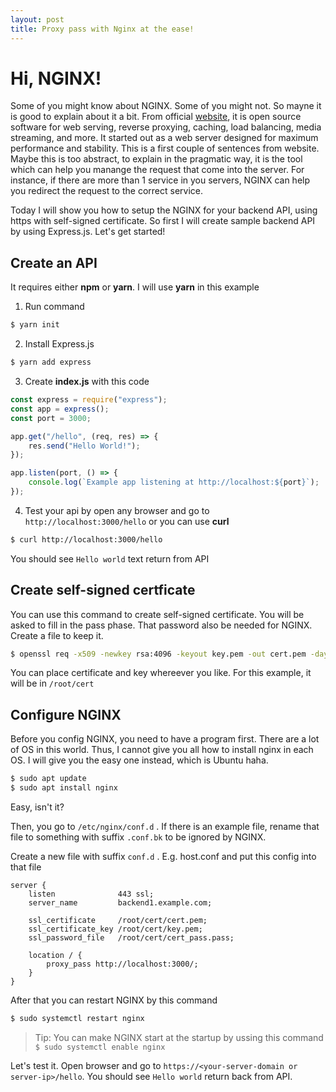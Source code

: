 ```yaml
---
layout: post
title: Proxy pass with Nginx at the ease!
---
```


# Hi, NGINX!

Some of you might know about NGINX. Some of you might not. So mayne it is good to explain about it a bit. From official [website](https://www.nginx.com/resources/glossary/nginx/), it is open source software for web serving, reverse proxying, caching, load balancing, media streaming, and more. It started out as a web server designed for maximum performance and stability. This is a first couple of sentences from website. Maybe this is too abstract, to explain in the pragmatic way, it is the tool which can help you manange the request that come into the server. For instance, if there are more than 1 service in you servers, NGINX can help you redirect the request to the correct service.

Today I will show you how to setup the NGINX for your backend API, using https with self-signed certificate. So first I will create sample backend API by using Express.js. Let's get started!

## Create an API

It requires either **npm** or **yarn**. I will use **yarn** in this example

1. Run command

```bash
$ yarn init
```

2. Install Express.js

```bash
$ yarn add express
```

3. Create **index.js** with this code

```javascript
const express = require("express");
const app = express();
const port = 3000;

app.get("/hello", (req, res) => {
    res.send("Hello World!");
});

app.listen(port, () => {
    console.log(`Example app listening at http://localhost:${port}`);
});
```

4. Test your api by open any browser and go to `http://localhost:3000/hello` or you can use **curl**

```bash
$ curl http://localhost:3000/hello
```

You should see `Hello world` text return from API

## Create self-signed certficate

You can use this command to create self-signed certificate. You will be asked to fill in the pass phase. That password also be needed for NGINX. Create a file to keep it.

```bash
$ openssl req -x509 -newkey rsa:4096 -keyout key.pem -out cert.pem -days 365
```

You can place certificate and key whereever you like. For this example, it will be in `/root/cert`

## Configure NGINX

Before you config NGINX, you need to have a program first. There are a lot of OS in this world. Thus, I cannot give you all how to install nginx in each OS. I will give you the easy one instead, which is Ubuntu haha.

```bash
$ sudo apt update
$ sudo apt install nginx
```

Easy, isn't it?

Then, you go to `/etc/nginx/conf.d` . If there is an example file, rename that file to something with suffix `.conf.bk` to be ignored by NGINX.

Create a new file with suffix `conf.d` . E.g. host.conf and put this config into that file

```
server {
    listen              443 ssl;
    server_name         backend1.example.com;

    ssl_certificate     /root/cert/cert.pem;
    ssl_certificate_key /root/cert/key.pem;
    ssl_password_file   /root/cert/cert_pass.pass;

    location / {
        proxy_pass http://localhost:3000/;
    }
}
```

After that you can restart NGINX by this command

```bash
$ sudo systemctl restart nginx
```

> Tip: You can make NGINX start at the startup by ussing this command `$ sudo systemctl enable nginx`

Let's test it. Open browser and go to `https://<your-server-domain or server-ip>/hello`. You should see `Hello world` return back from API.
